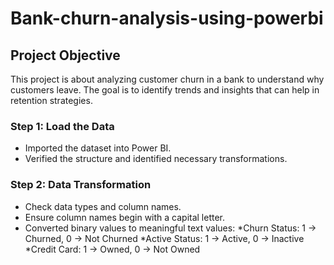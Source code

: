 # Bank-churn-analysis-using-powerbi
## Project Objective
This project is about analyzing customer churn in a bank to understand why customers leave. The goal is to identify trends and insights that can help in retention strategies.

### Step 1: Load the Data
* Imported the dataset into Power BI.
* Verified the structure and identified necessary transformations.

### Step 2: Data Transformation
* Check data types and column names.
* Ensure column names begin with a capital letter.
* Converted binary values to meaningful text values:
  *Churn Status:  1 → Churned, 0 → Not Churned
  *Active Status:  1 → Active, 0 → Inactive
  *Credit Card:  1 → Owned, 0 → Not Owned

